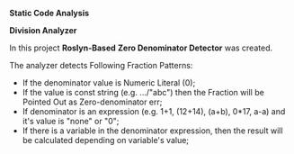 **Static Code Analysis**

**Division Analyzer**

In this project **Roslyn-Based** **Zero Denominator Detector** was created.

The analyzer detects Following Fraction Patterns:
+ If the denominator value is Numeric Literal (0);
+ If the value is const string (e.g. .../"abc") then the Fraction will be Pointed Out as Zero-denominator err;
+ If denominator is an expression (e.g. 1+1, (12+14), (a+b), 0*17, a-a) and it's value is "none" or "0";
+ If there is a variable in the denominator expression, then the result will be calculated depending on variable's value;

